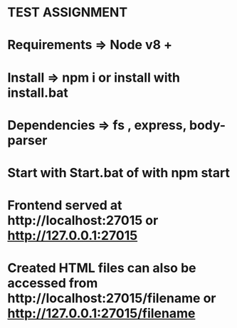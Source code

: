 # TEST ASSIGNMENT

# Requirements => Node v8 +
# Install => npm i or install with install.bat
# Dependencies => fs , express, body-parser 

# Start with Start.bat of with npm start

# Frontend served at http://localhost:27015 or http://127.0.0.1:27015

# Created HTML files can also be accessed from http://localhost:27015/filename or http://127.0.0.1:27015/filename